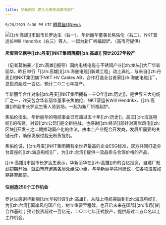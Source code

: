 ```yaml
---
title: 华新丽华 建全台首座海底电缆厂
---
```

`9/28/2023 9:30 PM UTC` [轉載自GNews](https://gnews.org/articles/1754104)

![](https://img.ltn.com.tw/Upload/business/page/800/2023/09/29/62.jpg "")[[zh:高雄]]市副市长罗达生（右一）、华新丽华董事长焦佑伦（右二）、NKT营运长Will Hendrikx（右三）等人，一起为新厂祈福起铲。（高市府提供）

#### 斥资百亿携手[[zh:丹麦]]NKT集团落脚[[zh:高雄]] 预计2027年投产

〔记者葛佑豪／[[zh:高雄]]报导〕国内电线电缆与不锈钢产业[[zh:龙头]]大厂华新丽华，昨日举行「[[zh:高雄]][[zh:海底电缆]]新建工程」动土典礼，与来自[[zh:丹麦]]的NKT集团旗下NKT HV Cables AB，合作打造全台首家[[zh:海底电缆]]厂，总投资超过一百亿，预计二○二七年投产。

华新丽华合作对象[[zh:丹麦]]NKT集团拥有一三○年[[zh:历史]]，是世界三大电缆厂之一，昨天包含华新丽华董事长焦佑伦、NKT营运长Will Hendrikx、[[zh:高雄]]市副市长罗达生等人皆到场，一起为新厂祈福起铲。

焦佑伦指出，华新丽华的电缆事业已有超过五十年[[zh:历史]]，高压[[zh:海底电缆]]的布建，对该[[zh:公司]]是全新挑战，也感谢[[zh:经济]]部针对离岸风电[[zh:区块]]开发三之二期推动国产化的作法，由本土产业配合开发商，发展所需要的关键元件，确保发展过程无断货危机。

焦佑伦说，[[zh:丹麦]]NKT集团拥有全世界最高的企业ESG标准，双方共同打造全台首座的[[zh:海底电缆]]厂，为[[zh:台湾]]提供一流品质与合理价格的产品。

[[zh:高雄]]市副市长罗达生表示，华新丽华在[[zh:高雄]]市的百亿投资，自建厂规划初期开始，就由市府邀集各局处组成小组，与华新丽华共同研议，使各项进度如期甚至超前。

#### 估创造250个工作机会

罗达生感谢华新丽[[zh:华投]]资[[zh:高雄]]，从陆上电缆突破到[[zh:海底电缆]]，为[[zh:台湾]]离岸风电国产化，树立重要里程碑，也开启未来在国际[[zh:市场]]的合作基础；预计投资超过一百亿元，二○二七年正式投产，提供超过二五○名以上工作机会。
